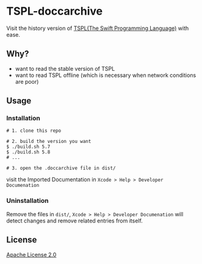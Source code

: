 # TSPL-doccarchive

Visit the history version of [TSPL(The Swift Programming Language)](https://github.com/apple/swift-book) with ease.

## Why?

- want to read the stable version of TSPL
- want to read TSPL offline (which is necessary when network conditions are poor)

## Usage

### Installation

```shell
# 1. clone this repo

# 2. build the version you want
$ ./build.sh 5.7
$ ./build.sh 5.8
# ...

# 3. open the .doccarchive file in dist/
```

visit the Imported Documentation in `Xcode > Help > Developer Documenation`

### Uninstallation

Remove the files in `dist/`, `Xcode > Help > Developer Documenation` will detect changes and remove related entries from itself.

## License

[Apache License 2.0](http://www.apache.org/licenses/LICENSE-2.0)
